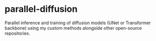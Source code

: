 # parallel-diffusion
Parallel inference and training of diffusion models (UNet or Transformer backbone) using my custom methods alongside other open-source repositories.
